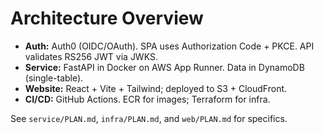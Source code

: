# Architecture Overview

- **Auth:** Auth0 (OIDC/OAuth). SPA uses Authorization Code + PKCE. API validates RS256 JWT via JWKS.
- **Service:** FastAPI in Docker on AWS App Runner. Data in DynamoDB (single-table).
- **Website:** React + Vite + Tailwind; deployed to S3 + CloudFront.
- **CI/CD:** GitHub Actions. ECR for images; Terraform for infra.

See `service/PLAN.md`, `infra/PLAN.md`, and `web/PLAN.md` for specifics.
